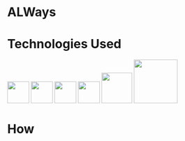 # ALWays

# Technologies Used
<img src="https://user-images.githubusercontent.com/95839946/198028068-2c03630c-5836-4309-a6f2-7857a60b7176.png" width="50" style= "display: inline-block;">
<img src="https://user-images.githubusercontent.com/95839946/198028337-cdef51c5-ac71-4a8d-b394-9247fc75dd1d.png" width="50" style= "display: inline-block;">
<img src="https://user-images.githubusercontent.com/95839946/198028455-baf82c5d-7683-42eb-8e0e-41b90048bcf8.png" width="50"  >
<img src="https://user-images.githubusercontent.com/95839946/205996939-1b3893a5-b149-4f15-8634-55ed93e568eb.png" width="50"  >
<img src="https://user-images.githubusercontent.com/95839946/205997071-fa182562-f030-4cde-87cf-30a4fc5ff8c9.png" width="70"  >
<img src="https://user-images.githubusercontent.com/95839946/205997282-a84493aa-e81d-40c0-a459-8df9e9f463c0.png" width="100"  >

# How 

